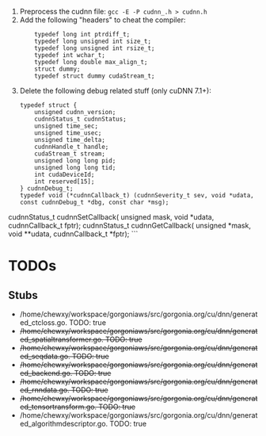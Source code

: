 
1. Preprocess the cudnn file: `gcc -E -P cudnn_.h > cudnn.h`
2. Add the following "headers" to cheat the compiler:
	```
		typedef long int ptrdiff_t;
		typedef long unsigned int size_t;
		typedef long unsigned int rsize_t;
		typedef int wchar_t;
		typedef long double max_align_t;
		struct dummy;
		typedef struct dummy cudaStream_t;
	```
3. Delete the following debug related stuff (only cuDNN 7.1+):
	```
	typedef struct {
	    unsigned cudnn_version;
	    cudnnStatus_t cudnnStatus;
	    unsigned time_sec;
	    unsigned time_usec;
	    unsigned time_delta;
	    cudnnHandle_t handle;
	    cudaStream_t stream;
	    unsigned long long pid;
	    unsigned long long tid;
	    int cudaDeviceId;
	    int reserved[15];
	} cudnnDebug_t;
	typedef void (*cudnnCallback_t) (cudnnSeverity_t sev, void *udata, const cudnnDebug_t *dbg, const char *msg);
cudnnStatus_t cudnnSetCallback(
                                unsigned mask,
                                void *udata,
                                cudnnCallback_t fptr);
cudnnStatus_t cudnnGetCallback(
                                unsigned *mask,
                                void **udata,
                                cudnnCallback_t *fptr);
	```


# TODOs

## Stubs ##

*  /home/chewxy/workspace/gorgoniaws/src/gorgonia.org/cu/dnn/generated_ctcloss.go. TODO: true
*  ~~/home/chewxy/workspace/gorgoniaws/src/gorgonia.org/cu/dnn/generated_spatialtransformer.go. TODO: true~~
*  ~~/home/chewxy/workspace/gorgoniaws/src/gorgonia.org/cu/dnn/generated_seqdata.go. TODO: true~~
*  ~~/home/chewxy/workspace/gorgoniaws/src/gorgonia.org/cu/dnn/generated_backend.go. TODO: true~~
*  ~~/home/chewxy/workspace/gorgoniaws/src/gorgonia.org/cu/dnn/generated_rnndata.go. TODO: true~~
*  ~~/home/chewxy/workspace/gorgoniaws/src/gorgonia.org/cu/dnn/generated_tensortransform.go. TODO: true~~
*  /home/chewxy/workspace/gorgoniaws/src/gorgonia.org/cu/dnn/generated_algorithmdescriptor.go. TODO: true
